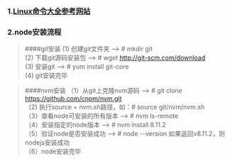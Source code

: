 ###	1.[Linux命令大全参考网站](http://man.linuxde.net/par/1)
###	2.node安装流程
> ####git安装
> (1) 创建git文件夹 ——> # mkdir git <br>
> (2) 下载git源码安装包 ——> # wget http://git-scm.com/download <br>
> (3) 安装git ——> # yum install git-core <br>
> (4) git安装完毕

> ####nvm安装
>（1）从git上克隆nvm源码 ——> # git clone https://github.com/cnpm/nvm.git <br>
>（2) 执行source + nvm.sh路径，如：# source git/nvm/nvm.sh <br>
>（3）查看node可安装的所有版本 ——> # nvm ls-remote <br>
>（4）安装指定的node版本 ——> # nvm install 8.11.2 <br>
>（5）验证node是否安装成功 ——> # node --version
> 如果返回v8.11.2，则nodejs安装成功 <br>
>（6）node安装完毕
